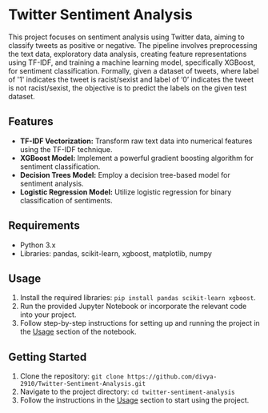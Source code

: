 # Twitter Sentiment Analysis

This project focuses on sentiment analysis using Twitter data, aiming to classify tweets as positive or negative. The pipeline involves preprocessing the text data, exploratory data analysis, creating feature representations using TF-IDF, and training a machine learning model, specifically XGBoost, for sentiment classification.
Formally, given a dataset of tweets, where label of '1' indicates the tweet is racist/sexist and label of ‘0’ indicates the tweet is not racist/sexist, the objective is to predict the labels on the given test dataset.

## Features

- **TF-IDF Vectorization:** Transform raw text data into numerical features using the TF-IDF technique.
- **XGBoost Model:** Implement a powerful gradient boosting algorithm for sentiment classification.
- **Decision Trees Model:** Employ a decision tree-based model for sentiment analysis.
- **Logistic Regression Model:** Utilize logistic regression for binary classification of sentiments.

## Requirements

- Python 3.x
- Libraries: pandas, scikit-learn, xgboost, matplotlib, numpy

## Usage

1. Install the required libraries: `pip install pandas scikit-learn xgboost`.
2. Run the provided Jupyter Notebook or incorporate the relevant code into your project.
3. Follow step-by-step instructions for setting up and running the project in the [Usage](#usage) section of the notebook.

## Getting Started

1. Clone the repository: `git clone https://github.com/divya-2910/Twitter-Sentiment-Analysis.git`
2. Navigate to the project directory: `cd twitter-sentiment-analysis`
3. Follow the instructions in the [Usage](#usage) section to start using the project.

